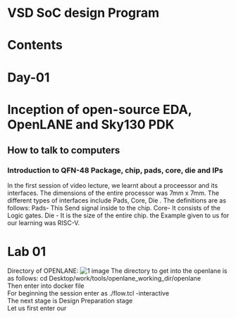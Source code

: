 # VSD SoC design Program
# Contents
# Day-01
# Inception of open-source EDA, OpenLANE and Sky130 PDK
##  How to talk to computers
###   Introduction to QFN-48 Package, chip, pads, core, die and IPs
In the first session of video lecture, we learnt about a proceessor and its interfaces. The dimensions of the entire processor was 7mm x 7mm. The different types of interfaces include Pads, Core, Die .
The definitions are as follows:
Pads- This Send signal inside to the chip.
Core- It consists of the Logic gates.
Die - It is the size of the entire chip.
the Example given to us for our learning was RISC-V.
# Lab 01
Directory of OPENLANE:
![1 image](https://github.com/chetp100/VSDSOC/assets/169384940/f30a048d-04ca-4c19-bbeb-b4b65be5582e)
The directory to get into the openlane is as follows:
cd Desktop/work/tools/openlane_working_dir/openlane
<br>
Then enter into docker file
<br>
For beginning the session enter as ./flow.tcl -interactive
<br>
The next stage is Design Preparation stage
<br>
Let us first enter our 






